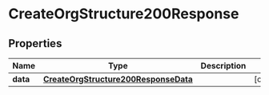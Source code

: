 

# CreateOrgStructure200Response


## Properties

| Name | Type | Description | Notes |
|------------ | ------------- | ------------- | -------------|
|**data** | [**CreateOrgStructure200ResponseData**](CreateOrgStructure200ResponseData.md) |  |  [optional] |



